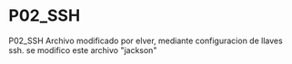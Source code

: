 # P02_SSH
P02_SSH
Archivo modificado por elver, mediante configuracion de llaves ssh.
se modifico este archivo "jackson"
